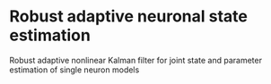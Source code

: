 # Robust adaptive neuronal state estimation 

Robust adaptive nonlinear Kalman filter for joint state and parameter estimation of single neuron models
